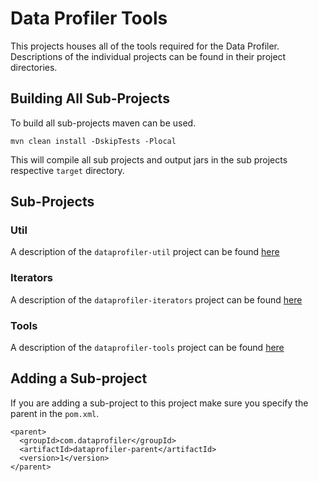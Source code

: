 # Data Profiler Tools

This projects houses all of the tools required for the Data Profiler. Descriptions of the individual projects can be found in their project directories.

## Building All Sub-Projects

To build all sub-projects maven can be used.

    mvn clean install -DskipTests -Plocal

This will compile all sub projects and output jars in the sub projects respective `target` directory.

## Sub-Projects

### Util

A description of the `dataprofiler-util` project can be found [here](util/README.md)

### Iterators

A description of the `dataprofiler-iterators` project can be found [here](iterators/README.md)

### Tools

A description of the `dataprofiler-tools` project can be found [here](tools/README.md)

## Adding a Sub-project

If you are adding a sub-project to this project make sure you specify the parent in the `pom.xml`.

    <parent>
      <groupId>com.dataprofiler</groupId>
      <artifactId>dataprofiler-parent</artifactId>
      <version>1</version>
    </parent>

